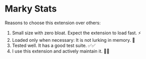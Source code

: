 # Marky Stats

Reasons to choose this extension over others:
1. Small size with zero bloat. Expect the extension to load fast. ⚡
2. Loaded only when necessary: It is not lurking in memory. 👻
3. Tested well. It has a good test suite. ✅✅
4. I use this extension and actively maintain it. 🙋‍♂️
